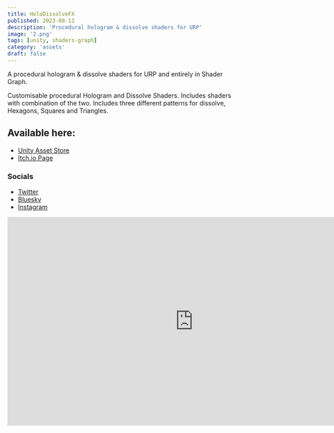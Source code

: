 ```yaml
---
title: HoloDissolveFX
published: 2023-08-11
description: 'Procedural hologram & dissolve shaders for URP'
image: '2.png'
tags: [unity, shaders-graph]
category: 'assets'
draft: false 
---
```

A procedural hologram & dissolve shaders for URP and entirely in Shader Graph.

Customisable procedural Hologram and Dissolve Shaders. Includes shaders with combination of the two. Includes three different patterns for dissolve, Hexagons, Squares and Triangles.

## Available here:
* [Unity Asset Store](https://assetstore.unity.com/packages/vfx/shaders/holodissolvefx-holograms-dissolve-urp-251841)
* [Itch.io Page](https://chippalrus.itch.io/hologram-dissolve)

### Socials
* [Twitter](https://twitter.com/chippalrus_dev)
* [Bluesky](https://bsky.app/profile/chippalrus.dev)
* [Instagram](https://www.instagram.com/chippalrus.dev)

<iframe width="832" height="468" src="https://www.youtube.com/embed/8Ekd7AMYCKA" title="Minimal Lipsync (Unity 2021.1.16f1)" frameborder="0" allow="accelerometer; autoplay; clipboard-write; encrypted-media; gyroscope; picture-in-picture; web-share" allowfullscreen></iframe>